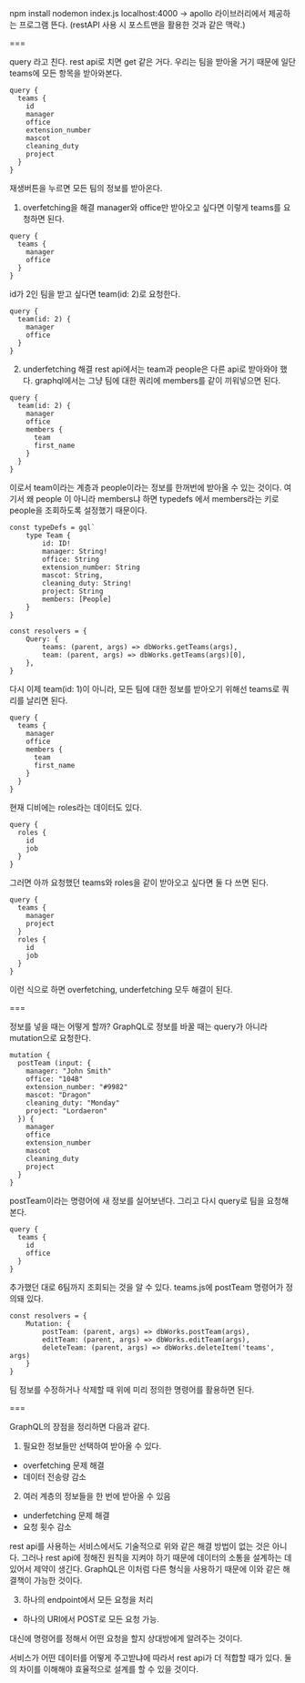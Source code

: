 npm install
nodemon index.js
localhost:4000 -> apollo 라이브러리에서 제공하는 프로그램 뜬다.
(restAPI 사용 시 포스트맨을 활용한 것과 같은 맥락.)

===

query 라고 친다. rest api로 치면 get 같은 거다.
우리는 팀을 받아올 거기 때문에 일단 teams에 모든 항목을 받아와본다.

```
query {
  teams {
    id
    manager
    office
    extension_number
    mascot
    cleaning_duty
    project
  }
}
```

재생버튼을 누르면 모든 팀의 정보를 받아온다.

1. overfetching을 해결
   manager와 office만 받아오고 싶다면 이렇게 teams를 요청하면 된다.

```
query {
  teams {
    manager
    office
  }
}
```

id가 2인 팀을 받고 싶다면 team(id: 2)로 요청한다.

```
query {
  team(id: 2) {
    manager
    office
  }
}
```

2. underfetching 해결
   rest api에서는 team과 people은 다른 api로 받아와야 했다.
   graphql에서는 그냥 팀에 대한 쿼리에 members를 같이 끼워넣으면 된다.

```
query {
  team(id: 2) {
    manager
    office
    members {
      team
      first_name
    }
  }
}
```

이로서 team이라는 계층과 people이라는 정보를 한꺼번에 받아올 수 있는 것이다.
여기서 왜 people 이 아니라 members냐 하면 typedefs 에서 members라는 키로 people을 조회하도록 설정했기 때문이다.

```
const typeDefs = gql`
    type Team {
        id: ID!
        manager: String!
        office: String
        extension_number: String
        mascot: String,
        cleaning_duty: String!
        project: String
        members: [People]
    }
}

const resolvers = {
    Query: {
        teams: (parent, args) => dbWorks.getTeams(args),
        team: (parent, args) => dbWorks.getTeams(args)[0],
    },
}
```

다시 이제 team(id: 1)이 아니라, 모든 팀에 대한 정보를 받아오기 위해선 teams로 쿼리를 날리면 된다.

```
query {
  teams {
    manager
    office
    members {
      team
      first_name
    }
  }
}
```

현재 디비에는 roles라는 데이터도 있다.

```
query {
  roles {
    id
    job
  }
}
```

그러면 아까 요청했던 teams와 roles을 같이 받아오고 싶다면 둘 다 쓰면 된다.

```
query {
  teams {
    manager
    project
  }
  roles {
    id
    job
  }
}
```

이런 식으로 하면 overfetching, underfetching 모두 해결이 된다.

===

정보를 넣을 때는 어떻게 할까?
GraphQL로 정보를 바꿀 때는 query가 아니라 mutation으로 요청한다.

```
mutation {
  postTeam (input: {
    manager: "John Smith"
    office: "104B"
    extension_number: "#9982"
    mascot: "Dragon"
    cleaning_duty: "Monday"
    project: "Lordaeron"
  }) {
    manager
    office
    extension_number
    mascot
    cleaning_duty
    project
  }
}
```

postTeam이라는 명령어에 새 정보를 실어보낸다. 그리고 다시 query로 팀을 요청해 본다.

```
query {
  teams {
    id
    office
  }
}
```

추가했던 대로 6팀까지 조회되는 것을 알 수 있다.
teams.js에 postTeam 명령어가 정의돼 있다.

```
const resolvers = {
    Mutation: {
        postTeam: (parent, args) => dbWorks.postTeam(args),
        editTeam: (parent, args) => dbWorks.editTeam(args),
        deleteTeam: (parent, args) => dbWorks.deleteItem('teams', args)
    }
}
```

팀 정보를 수정하거나 삭제할 때 위에 미리 정의한 명령어를 활용하면 된다.

===

GraphQL의 장점을 정리하면 다음과 같다.

1. 필요한 정보들만 선택하여 받아올 수 있다.

- overfetching 문제 해결
- 데이터 전송량 감소

2. 여러 계층의 정보들을 한 번에 받아올 수 있음

- underfetching 문제 해결
- 요청 횟수 감소

rest api를 사용하는 서비스에서도 기술적으로 위와 같은 해결 방법이 없는 것은 아니다. 그러나 rest api에 정해진 원칙을 지켜야 하기 때문에 데이터의 소통을 설계하는 데 있어서 제약이 생긴다. GraphQL은 이처럼 다른 형식을 사용하기 때문에 이와 같은 해결책이 가능한 것이다.

3. 하나의 endpoint에서 모든 요청을 처리

- 하나의 URI에서 POST로 모든 요청 가능.

대신에 명령어를 정해서 어떤 요청을 할지 상대방에게 알려주는 것이다.

서비스가 어떤 데이터를 어떻게 주고받냐에 따라서 rest api가 더 적합할 때가 있다. 둘의 차이를 이해해야 효율적으로 설계를 할 수 있을 것이다.
